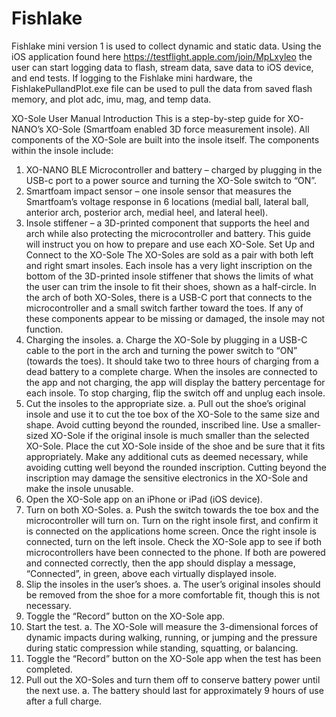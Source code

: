 # Fishlake
Fishlake mini version 1 is used to collect dynamic and static data. Using the iOS application found here https://testflight.apple.com/join/MpLxyleo the user can start logging data to flash, stream data, save data to iOS device, and end tests. If logging to the Fishlake mini hardware, the FishlakePullandPlot.exe file can be used to pull the data from saved flash memory, and plot adc, imu, mag, and temp data.


XO-Sole User Manual
Introduction
This is a step-by-step guide for XO-NANO’s XO-Sole (Smartfoam enabled 3D force measurement insole). All components of the XO-Sole are built into the insole itself. The components within the insole include:
1.	XO-NANO BLE Microcontroller and battery – charged by plugging in the USB-c port to a power source and turning the XO-Sole switch to “ON”.
2.	Smartfoam impact sensor – one insole sensor that measures the Smartfoam’s voltage response in 6 locations (medial ball, lateral ball, anterior arch, posterior arch, medial heel, and lateral heel).
3.	Insole stiffener – a 3D-printed component that supports the heel and arch while also protecting the microcontroller and battery.
This guide will instruct you on how to prepare and use each XO-Sole.
Set Up and Connect to the XO-Sole
The XO-Soles are sold as a pair with both left and right smart insoles. Each insole has a very light inscription on the bottom of the 3D-printed insole stiffener that shows the limits of what the user can trim the insole to fit their shoes, shown as a half-circle. In the arch of both XO-Soles, there is a USB-C port that connects to the microcontroller and a small switch farther toward the toes. If any of these components appear to be missing or damaged, the insole may not function.
1.	Charging the insoles.
a.	Charge the XO-Sole by plugging in a USB-C cable to the port in the arch and turning the power switch to “ON” (towards the toes). It should take two to three hours of charging from a dead battery to a complete charge. When the insoles are connected to the app and not charging, the app will display the battery percentage for each insole. To stop charging, flip the switch off and unplug each insole.
2.	Cut the insoles to the appropriate size.
a.	Pull out the shoe’s original insole and use it to cut the toe box of the XO-Sole to the same size and shape. Avoid cutting beyond the rounded, inscribed line. Use a smaller-sized XO-Sole if the original insole is much smaller than the selected XO-Sole. Place the cut XO-Sole inside of the shoe and be sure that it fits appropriately. Make any additional cuts as deemed necessary, while avoiding cutting well beyond the rounded inscription. Cutting beyond the inscription may damage the sensitive electronics in the XO-Sole and make the insole unusable.
3.	Open the XO-Sole app on an iPhone or iPad (iOS device).
4.	Turn on both XO-Soles.
a.	Push the switch towards the toe box and the microcontroller will turn on. Turn on the right insole first, and confirm it is connected on the applications home screen.  Once the right insole is connected, turn on the left insole. Check the XO-Sole app to see if both microcontrollers have been connected to the phone. If both are powered and connected correctly, then the app should display a message, “Connected”, in green, above each virtually displayed insole. 
5.	Slip the insoles in the user’s shoes.
a.	The user’s original insoles should be removed from the shoe for a more comfortable fit, though this is not necessary.
6.	Toggle the “Record” button on the XO-Sole app.
7.	Start the test.
a.	The XO-Sole will measure the 3-dimensional forces of dynamic impacts during walking, running, or jumping and the pressure during static compression while standing, squatting, or balancing.
8.	Toggle the “Record” button on the XO-Sole app when the test has been completed.
9.	Pull out the XO-Soles and turn them off to conserve battery power until the next use.
a.	The battery should last for approximately 9 hours   of use after a full charge.
